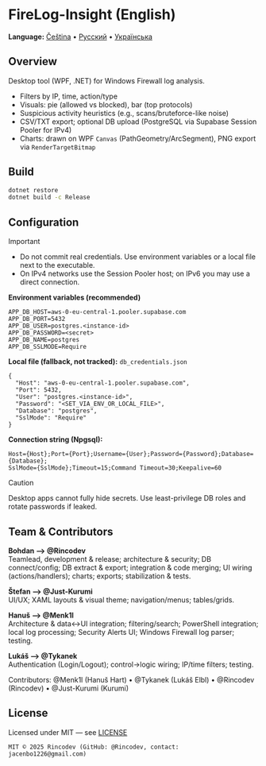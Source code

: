 # FireLog-Insight (English)

**Language:** [Čeština](../cs/index.md) • [Русский](../ru/index.md) • [Українська](../ua/index.md)

## Overview
Desktop tool (WPF, .NET) for Windows Firewall log analysis.
- Filters by IP, time, action/type
- Visuals: pie (allowed vs blocked), bar (top protocols)
- Suspicious activity heuristics (e.g., scans/bruteforce-like noise)
- CSV/TXT export; optional DB upload (PostgreSQL via Supabase Session Pooler for IPv4)
- Charts: drawn on WPF `Canvas` (PathGeometry/ArcSegment), PNG export via `RenderTargetBitmap`

## Build
```bash
dotnet restore
dotnet build -c Release
```

## Configuration
> [!IMPORTANT]
> - Do not commit real credentials. Use environment variables or a local file next to the executable.  
> - On IPv4 networks use the Session Pooler host; on IPv6 you may use a direct connection.

**Environment variables (recommended)**
```
APP_DB_HOST=aws-0-eu-central-1.pooler.supabase.com
APP_DB_PORT=5432
APP_DB_USER=postgres.<instance-id>
APP_DB_PASSWORD=<secret>
APP_DB_NAME=postgres
APP_DB_SSLMODE=Require
```

**Local file (fallback, not tracked):** `db_credentials.json`
```
{
  "Host": "aws-0-eu-central-1.pooler.supabase.com",
  "Port": 5432,
  "User": "postgres.<instance-id>",
  "Password": "<SET_VIA_ENV_OR_LOCAL_FILE>",
  "Database": "postgres",
  "SslMode": "Require"
}
```

**Connection string (Npgsql):**
```
Host={Host};Port={Port};Username={User};Password={Password};Database={Database};
SslMode={SslMode};Timeout=15;Command Timeout=30;Keepalive=60
```

> [!CAUTION]
> Desktop apps cannot fully hide secrets. Use least-privilege DB roles and rotate passwords if leaked.

## Team & Contributors
**Bohdan ——> @Rincodev**  
Teamlead, development & release; architecture & security; DB connect/config; DB extract & export; integration & code merging; UI wiring (actions/handlers); charts; exports; stabilization & tests.

**Štefan ——> @Just-Kurumi**  
UI/UX; XAML layouts & visual theme; navigation/menus; tables/grids.

**Hanuš ——> @Menk1l**  
Architecture & data↔UI integration; filtering/search; PowerShell integration; local log processing; Security Alerts UI; Windows Firewall log parser; testing.

**Lukáš ——> @Tykanek**  
Authentication (Login/Logout); control→logic wiring; IP/time filters; testing.

Contributors: @Menk1l (Hanuš Hart) • @Tykanek (Lukáš Elbl) • @Rincodev (Rincodev) • @Just-Kurumi (Kurumi)

## License
Licensed under MIT — see [LICENSE](../../LICENSE)
```
MIT © 2025 Rincodev (GitHub: @Rincodev, contact: jacenbo1226@gmail.com)
```

